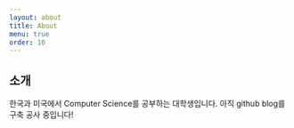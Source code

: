 ```yaml
---
layout: about
title: About
menu: true
order: 10
---
```


## 소개

한국과 미국에서 Computer Science를 공부하는 대학생입니다.
아직 github blog를 구축 공사 중입니다!



